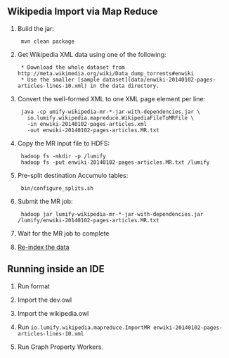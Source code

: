 ## Wikipedia Import via Map Reduce

1. Build the jar:

        mvn clean package

1. Get Wikipedia XML data using one of the following:

        * Download the whole dataset from http://meta.wikimedia.org/wiki/Data_dump_torrents#enwiki
        * Use the smaller [sample dataset](data/enwiki-20140102-pages-articles-lines-10.xml) in the data directory.

1. Convert the well-formed XML to one XML page element per line:

        java -cp umify-wikipedia-mr-*-jar-with-dependencies.jar \
          io.lumify.wikipedia.mapreduce.WikipediaFileToMRFile \
          -in enwiki-20140102-pages-articles.xml
          -out enwiki-20140102-pages-articles.MR.txt

1. Copy the MR input file to HDFS:

        hadoop fs -mkdir -p /lumify
        hadoop fs -put enwiki-20140102-pages-articles.MR.txt /lumify

1. Pre-split destination Accumulo tables:

        bin/configure_splits.sh

1. Submit the MR job:

        hadoop jar lumify-wikipedia-mr-*-jar-with-dependencies.jar /lumify/enwiki-20140102-pages-articles.MR.txt

1. Wait for the MR job to complete

1. [Re-index the data](https://github.com/lumifyio/lumify/tree/master/tools/reindex-mr)

## Running inside an IDE

1. Run format

1. Import the dev.owl

1. Import the wikipedia.owl

1. Run `io.lumify.wikipedia.mapreduce.ImportMR enwiki-20140102-pages-articles-lines-10.xml`

1. Run Graph Property Workers.
